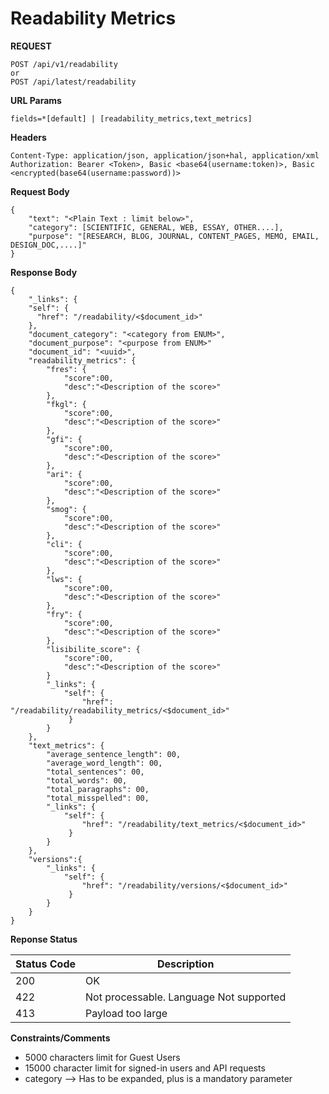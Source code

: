 # Readability Metrics
**REQUEST**
```
POST /api/v1/readability 
or
POST /api/latest/readability
```

**URL Params**
```
fields=*[default] | [readability_metrics,text_metrics]
```

**Headers**
```
Content-Type: application/json, application/json+hal, application/xml
Authorization: Bearer <Token>, Basic <base64(username:token)>, Basic <encrypted(base64(username:password))>
```

**Request Body**
```
{
	"text": "<Plain Text : limit below>",
	"category": [SCIENTIFIC, GENERAL, WEB, ESSAY, OTHER....], 
	"purpose": "[RESEARCH, BLOG, JOURNAL, CONTENT_PAGES, MEMO, EMAIL, DESIGN_DOC,....]"
}
```

**Response Body**
```
{
	"_links": {
    "self": {
      "href": "/readability/<$document_id>"
    },
    "document_category": "<category from ENUM>",
    "document_purpose": "<purpose from ENUM>"
	"document_id": "<uuid>",
	"readability_metrics": {
		"fres": {
			"score":00,
			"desc":"<Description of the score>"
		},
		"fkgl": {
			"score":00,
			"desc":"<Description of the score>"
		},
		"gfi": {
			"score":00,
			"desc":"<Description of the score>"
		},
		"ari": {
			"score":00,
			"desc":"<Description of the score>"
		},
		"smog": {
			"score":00,
			"desc":"<Description of the score>"
		},
		"cli": {
			"score":00,
			"desc":"<Description of the score>"
		},
		"lws": {
			"score":00,
			"desc":"<Description of the score>"
		},
		"fry": {
			"score":00,
			"desc":"<Description of the score>"
		},
		"lisibilite_score": {
			"score":00,
			"desc":"<Description of the score>"
		}
		"_links": {
    		"self": {
      			"href": "/readability/readability_metrics/<$document_id>"
   			 }
		}
	},
	"text_metrics": {
		"average_sentence_length": 00,
		"average_word_length": 00,
		"total_sentences": 00,
		"total_words": 00,
		"total_paragraphs": 00,
		"total_misspelled": 00,
		"_links": {
    		"self": {
      			"href": "/readability/text_metrics/<$document_id>"
   			 }
		}
	},
	"versions":{
		"_links": {
    		"self": {
      			"href": "/readability/versions/<$document_id>"
   			 }
		}
	}
}
```

**Reponse Status**

| Status Code | Description |
| ----------- | ----------- |
|200|OK|
|422|Not processable. Language Not supported|
|413|Payload too large|

**Constraints/Comments**

* 5000 characters limit for Guest Users
* 15000 character limit for signed-in users and API requests
* category --> Has to be expanded, plus is a mandatory parameter